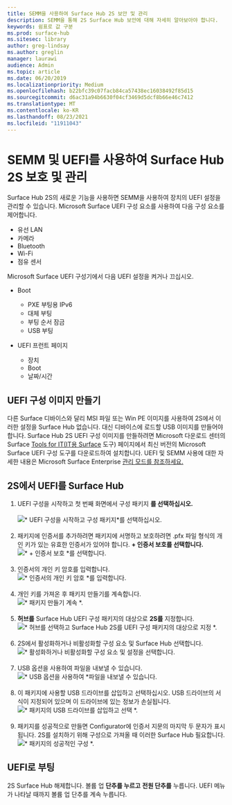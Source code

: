```yaml
---
title: SEMM을 사용하여 Surface Hub 2S 보안 및 관리
description: SEMM을 통해 2S Surface Hub 보안에 대해 자세히 알아보아야 합니다.
keywords: 쉼표로 값 구분
ms.prod: surface-hub
ms.sitesec: library
author: greg-lindsay
ms.author: greglin
manager: laurawi
audience: Admin
ms.topic: article
ms.date: 06/20/2019
ms.localizationpriority: Medium
ms.openlocfilehash: b22bfc39c07facb84ca57438ec16038492f85d15
ms.sourcegitcommit: d6ac31a94b6630f04cf3469d5dcf8b66e46c7412
ms.translationtype: MT
ms.contentlocale: ko-KR
ms.lasthandoff: 08/23/2021
ms.locfileid: "11911043"
---
```

# <a name="secure-and-manage-surface-hub-2s-with-semm-and-uefi"></a>SEMM 및 UEFI를 사용하여 Surface Hub 2S 보호 및 관리

Surface Hub 2S의 새로운 기능을 사용하면 SEMM을 사용하여 장치의 UEFI 설정을 관리할 수 있습니다.
Microsoft Surface UEFI 구성 요소를 사용하여 다음 구성 요소를 제어합니다.

- 유선 LAN
- 카메라
- Bluetooth
- Wi-Fi
- 점유 센서

Microsoft Surface UEFI 구성기에서 다음 UEFI 설정을 켜거나 끄십시오.

- Boot

    - PXE 부팅용 IPv6
    - 대체 부팅
    - 부팅 순서 잠금
    - USB 부팅
- UEFI 프런트 페이지

    - 장치
    - Boot
    - 날짜/시간

## <a name="create-uefi-configuration-image"></a>UEFI 구성 이미지 만들기

다른 Surface 디바이스와 달리 MSI 파일 또는 Win PE 이미지를 사용하여 2S에서 이러한 설정을 Surface Hub 없습니다. 대신 디바이스에 로드할 USB 이미지를 만들어야 합니다. Surface Hub 2S UEFI 구성 이미지를 만들하려면 Microsoft 다운로드 센터의 Surface [Tools for IT(IT용 Surface](https://www.microsoft.com/download/details.aspx?id=46703) 도구) 페이지에서 최신 버전의 Microsoft Surface UEFI 구성 도구를 다운로드하여 설치합니다. UEFI 및 SEMM 사용에 대한 자세한 내용은 Microsoft Surface Enterprise [관리 모드를 참조하세요.](https://docs.microsoft.com/surface/surface-enterprise-management-mode)

## <a name="to-configure-uefi-on-surface-hub-2s"></a>2S에서 UEFI를 Surface Hub

1. UEFI 구성을 시작하고 첫 번째 화면에서 구성 패키지 **를 선택하십시오.**<br><br>
![* UEFI 구성을 시작하고 구성 패키지*를 선택하십시오.](images/sh2-uefi1.png) <br> <br>
2. 패키지에 인증서를 추가하려면 패키지에 서명하고 보호하려면 .pfx 파일 형식의 개인 키가 있는 유효한 인증서가 있어야 합니다. **+ 인증서 보호를 선택합니다.** <br>
![* + 인증서 보호 *를 선택합니다.](images/sh2-uefi2.png) <br><br>
3. 인증서의 개인 키 암호를 입력합니다.<br>
![* 인증서의 개인 키 암호 *를 입력합니다.](images/sh2-uefi3.png) <br><br>
4. 개인 키를 가져온 후 패키지 만들기를 계속합니다.<br>
![* 패키지 만들기 계속 *.](images/sh2-uefi4.png) <br><br>
5. **허브를** Surface Hub UEFI 구성 패키지의 대상으로 **2S를** 지정합니다.<br>
![* 허브를 선택하고 Surface Hub 2S를 UEFI 구성 패키지의 대상으로 지정 *.](images/sh2-uefi5.png) <br><br>
6. 2S에서 활성화하거나 비활성화할 구성 요소 및 Surface Hub 선택합니다.<br>
![* 활성화하거나 비활성화할 구성 요소 및 설정을 선택합니다.](images/sh2-uefi6.png) <br><br>
7. USB 옵션을 사용하여 파일을 내보낼 수 있습니다.<br>
![* USB 옵션을 사용하여 *파일을 내보낼 수 있습니다.](images/sh2-uefi8.png) <br><br>
8. 이 패키지에 사용할 USB 드라이브를 삽입하고 선택하십시오. USB 드라이브의 서식이 지정되어 있으며 이 드라이브에 있는 정보가 손실됩니다.<br>
![* 패키지의 USB 드라이브를 삽입하고 선택 *.](images/sh2-uefi9.png) <br><br>
9. 패키지를 성공적으로 만들면 Configurator에 인증서 지문의 마지막 두 문자가 표시됩니다. 2S를 설치하기 위해 구성으로 가져올 때 이러한 Surface Hub 필요합니다.<br>
![* 패키지의 성공적인 구성 *.](images/sh2-uefi10.png) <br>

## <a name="to-boot-into-uefi"></a>UEFI로 부팅

2S Surface Hub 해제합니다. 볼륨 업 **단추를 누르고** **전원 단추를** 누릅니다. UEFI 메뉴가 나타날 때까지 볼륨 업 단추를 계속 누릅니다.
